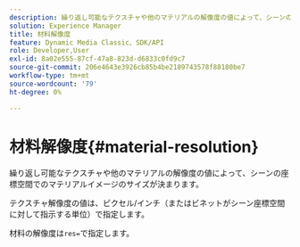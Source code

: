 ```yaml
---
description: 繰り返し可能なテクスチャや他のマテリアルの解像度の値によって、シーンの座標空間でのマテリアルイメージのサイズが決まります。
solution: Experience Manager
title: 材料解像度
feature: Dynamic Media Classic、SDK/API
role: Developer,User
exl-id: 8a02e555-87cf-47a8-823d-d6833c0fd9c7
source-git-commit: 206e4643e3926cb85b4be2189743578f88180be7
workflow-type: tm+mt
source-wordcount: '79'
ht-degree: 0%

---
```


# 材料解像度{#material-resolution}

繰り返し可能なテクスチャや他のマテリアルの解像度の値によって、シーンの座標空間でのマテリアルイメージのサイズが決まります。

テクスチャ解像度の値は、ピクセル/インチ（またはビネットがシーン座標空間に対して指示する単位）で指定します。

材料の解像度は`res=`で指定します。
